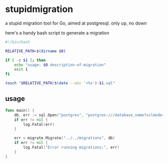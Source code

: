 # stupidmigration

a stupid migration tool for Go, aimed at postgresql. only up, no down

here's a handy bash script to generate a migration
```bash
#!/bin/bash

RELATIVE_PATH=$(dirname $0)

if [ -z $1 ]; then
    echo "usage: $0 description-of-migration"
    exit 1
fi

touch "$RELATIVE_PATH/$(date --utc '+%s')-$1.sql"
```

## usage

```go
func main() {
	db, err := sql.Open("postgres", "postgres:///database_name?sslmode=disable")
	if err != nil {
		log.Fatal(err)
	}

	err = migrate.Migrate("../../migrations", db)
	if err != nil {
		log.Fatal("Error running migrations:", err)
	}
}
```

